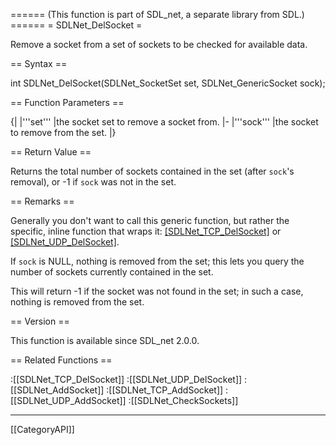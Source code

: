 ====== (This function is part of SDL_net, a separate library from SDL.) ======
= SDLNet_DelSocket =

Remove a socket from a set of sockets to be checked for available data.

== Syntax ==

<syntaxhighlight lang='c'>
int SDLNet_DelSocket(SDLNet_SocketSet set, SDLNet_GenericSocket sock);
</syntaxhighlight>

== Function Parameters ==

{|
|'''set'''
|the socket set to remove a socket from.
|-
|'''sock'''
|the socket to remove from the set.
|}

== Return Value ==

Returns the total number of sockets contained in the set (after
<code>sock</code>'s removal), or -1 if <code>sock</code> was not in the
set.

== Remarks ==

Generally you don't want to call this generic function, but rather the
specific, inline function that wraps it: [[SDLNet_TCP_DelSocket]]() or
[[SDLNet_UDP_DelSocket]]().

If <code>sock</code> is NULL, nothing is removed from the set; this lets
you query the number of sockets currently contained in the set.

This will return -1 if the socket was not found in the set; in such a case,
nothing is removed from the set.

== Version ==

This function is available since SDL_net 2.0.0.

== Related Functions ==

:[[SDLNet_TCP_DelSocket]]
:[[SDLNet_UDP_DelSocket]]
:[[SDLNet_AddSocket]]
:[[SDLNet_TCP_AddSocket]]
:[[SDLNet_UDP_AddSocket]]
:[[SDLNet_CheckSockets]]

----
[[CategoryAPI]]


